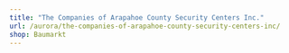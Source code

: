 ```yaml
---
title: "The Companies of Arapahoe County Security Centers Inc."
url: /aurora/the-companies-of-arapahoe-county-security-centers-inc/
shop: Baumarkt
---
```


